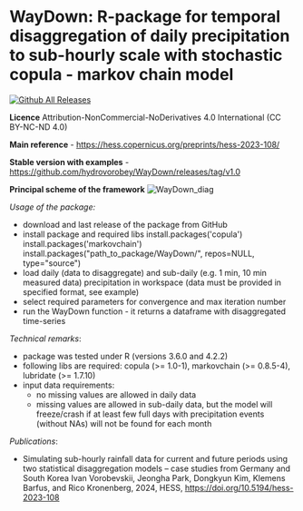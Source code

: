 # WayDown: **R-package for temporal disaggregation of daily precipitation to sub-hourly scale with stochastic copula - markov chain model** 

[![Github All Releases](https://img.shields.io/github/downloads/hydrovorobey/WayDown/total.svg)]()

**Licence** Attribution-NonCommercial-NoDerivatives 4.0 International (CC BY-NC-ND 4.0)

**Main reference** - https://hess.copernicus.org/preprints/hess-2023-108/

**Stable version with examples** - https://github.com/hydrovorobey/WayDown/releases/tag/v1.0


**Principal scheme of the framework**
![WayDown_diag](https://github.com/hydrovorobey/WayDown/assets/25793656/5b300688-05c8-432f-8547-153028048a20)





*Usage of the package:*
- download and last release of the package from GitHub
- install package and required libs
install.packages('copula')
install.packages('markovchain')
install.packages("path_to_package/WayDown/", repos=NULL, type="source")
- load daily (data to disaggregate) and sub-daily (e.g. 1 min, 10 min measured data) precipitation in workspace (data must be provided in specified format, see example)
- select required parameters for convergence and max iteration number
- run the WayDown function - it returns a dataframe with disaggregated time-series

*Technical remarks*:
- package was tested under R (versions 3.6.0 and 4.2.2)
- following libs are required: copula (>= 1.0-1), markovchain (>= 0.8.5-4), lubridate (>= 1.7.10)
- input data requirements: 
    - no missing values are allowed in daily data
    - missing values are allowed in sub-daily data, but the model will freeze/crash if at least few full days with precipitation events (without NAs) will not be found for each month

*Publications*:
- Simulating sub-hourly rainfall data for current and future periods using two statistical disaggregation models – case studies from Germany and South Korea
Ivan Vorobevskii, Jeongha Park, Dongkyun Kim, Klemens Barfus, and Rico Kronenberg, 2024, HESS, https://doi.org/10.5194/hess-2023-108

